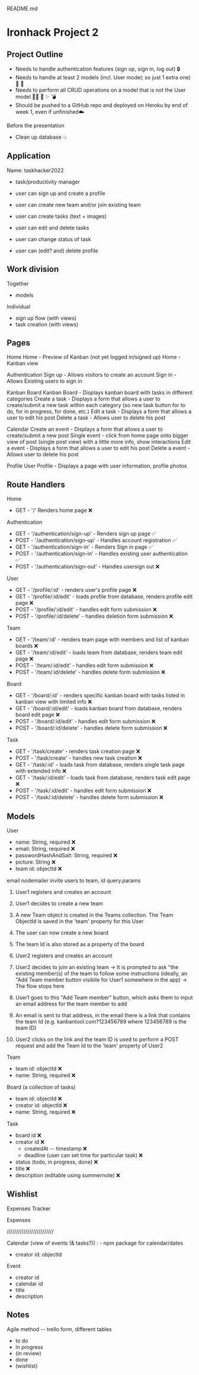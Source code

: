README.md

# Ironhack Project 2

## Project Outline

- Needs to handle authentication features (sign up, sign in, log out) 🔒
- Needs to handle at least 2 models (incl. User model; so just 1 extra one) 🍊 🍋
- Needs to perform all CRUD operations on a model that is not the User model ✍🏼 📖 ✨ 💣
- Should be pushed to a GitHub repo and deployed on Heroku by end of week 1, even if unfinished☁️

Before the presentation

- Clean up database 💥

## Application

Name: taskhacker2022

- task/productivity manager

- user can sign up and create a profile

- user can create new team and/or join existing team

- user can create tasks (text + images)
- user can edit and delete tasks
- user can change status of task

- user can (edit? and) delete profile

## Work division

Together

- models

Individual

- sign up flow (with views)
- task creation (with views)

## Pages

Home
Home - Preview of Kanban (not yet logged in/signed up)
Home - Kanban view

Authentication
Sign up - Allows visitors to create an account
Sign in - Allows Existing users to sign in

Kanban Board
Kanban Board - Displays kanban board with tasks in different categories
Create a task - Displays a form that allows a user to create/submit a new task within each category (so new task button for to do, for in progress, for done, etc.)
Edit a task - Displays a form that allows a user to edit his post
Delete a task - Allows user to delete his post

Calendar
Create an event - Displays a form that allows a user to create/submit a new post
Single event - click from home page onto bigger view of post (single post view) with a little more info, show interactions
Edit a event - Displays a form that allows a user to edit his post
Delete a event - Allows user to delete his post

Profile
User Profile - Displays a page with user information, profile photos

<!-- Edit Profile? -->

## Route Handlers

Home

- GET - '/' Renders home page ❌

Authentication

- GET - '/authentication/sign-up' - Renders sign up page ✅
- POST - '/authentication/sign-up' - Handles account registration ✅
- GET - '/authentication/sign-in' - Renders Sign in page ✅
- POST - '/authentication/sign-in' - Handles existing user authentication ✅
- POST - '/authentication/sign-out' - Handles usersign out ❌

User

- GET - '/profile/:id' - renders user's profile page ❌
- GET - '/profile/:id/edit' - loads profile from database, renders profile edit page ❌
- POST - '/profile/:id/edit' - handles edit form submission ❌
- POST - '/profile/:id/delete' - handles deletion form submission ❌

Team

- GET - '/team/:id' - renders team page with members and list of kanban boards ❌
- GET - '/team/:id/edit' - loads team from database, renders team edit page ❌
- POST - '/team/:id/edit' - handles edit form submission ❌
- POST - '/team/:id/delete' - handles delete form submission ❌

Board

- GET - '/board/:id' - renders specific kanban board with tasks listed in kanban view with limited info ❌
- GET - '/board/:id/edit' - loads kanban board from database, renders board edit page ❌
- POST - '/board/:id/edit' - handles edit form submission ❌
- POST - '/board/:id/delete' - handles delete form submission ❌

Task

- GET - '/task/create' - renders task creation page ❌
- POST - '/task/create' - handles new task creation ❌
- GET - '/task/:id' - loads task from database, renders single task page with extended info ❌
- GET - '/task/:id/edit' - loads task from database, renders task edit page ❌
- POST - '/task/:id/edit' - handles edit form submission ❌
- POST - '/task/:id/delete' - handles delete form submission ❌

## Models

User

- name: String, required ❌
- email: String, required ❌
- passwordHashAndSalt: String, required ❌
- picture: String ❌
- team id: objectId ❌

email nodemailer invite users to team, id query.params

1. User1 registers and creates an account
2. User1 decides to create a new team
3. A new Team object is created in the Teams collection. The Team ObjectId is saved in the 'team' property for this User
4. The user can now create a new board
5. The team Id is also stored as a property of the board

6. User2 registers and creates an account
7. User2 decides to join an existing team -> It is prompted to ask "the existing member(s) of the team to follow some instructions (ideally, an "Add Team member button visibile for User1 somewhere in the app) -> The flow stops here
8. User1 goes to this "Add Team member" button, which asks them to input an email address for the team member to add
9. An email is sent to that address, in the email there is a link that contains the team Id (e.g. kanbantool.com?123456789 where 123456789 is the team ID)
10. User2 clicks on the link and the team ID is used to perform a POST request and add the Team Id to the 'team' property of User2

Team

- team id: objectId ❌
- name: String, required ❌
<!-- NO ARRAY OF USERS DON'T DO IT -->

Board (a collection of tasks)

- team id: objectId ❌
- creator id: objectId ❌
- name: String, required ❌
<!-- allow access//admin rights to everyone on team -->

Task

- board id ❌
- creator id ❌
  - createdAt -- timestamp ❌
  - deadline (user can set time for particular task) ❌
- status (todo, in progress, done) ❌
- title ❌
- description (editable using summernote) ❌
  <!-- - color -->
  <!-- positioning of status done in HTML & CSS, add property for "done", "in progress", "done", in view hbs files: each, if done, then render tasks that have that property -->

## Wishlist

Expenses Tracker

Expenses

/////////////////////////

Calendar (view of events (& tasks?)) : - npm package for calendar/dates

- creator id: objectId

Event

- creator id
- calendar id
- title
- description

## Notes

Agile method -- trello form, different tables

- to do
- in progress
- (in review)
- done
- (wishlist)
